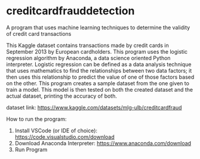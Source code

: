 # creditcardfrauddetection
A program that uses machine learning techniques to determine the validity of credit card transactions

This Kaggle dataset contains transactions made by credit cards in September 2013 by European cardholders. This program uses the logistic regression algorithm by Anaconda, a data science oriented Python interpreter. Logistic regression can be defined as a data analysis technique that uses mathematics to find the relationships between two data factors; it then uses this relationship to predict the value of one of those factors based on the other. This program creates a sample dataset from the one given to train a model. This model is then tested on both the created dataset and the actual dataset, printing the accuracy of both.

dataset link: https://www.kaggle.com/datasets/mlg-ulb/creditcardfraud

How to run the program:

1. Install VSCode (or IDE of choice): https://code.visualstudio.com/download
2. Download Anaconda Interpreter: https://www.anaconda.com/download
3. Run Program

